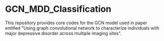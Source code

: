 # GCN_MDD_Classification

This repository provides core codes for the GCN model used in paper entitled "Using graph convolutional network to characterize individuals with major depressive disorder across multiple imaging sites".
